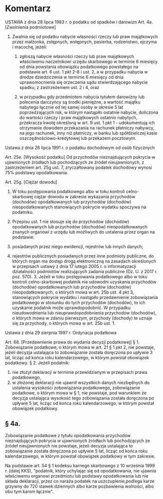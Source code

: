 # Komentarz

USTAWA z dnia 28 lipca 1983 r. o podatku od spadków i darowizn
Art. 4a. [Zwolnienia podmiotowe]

1. Zwalnia się od podatku nabycie własności rzeczy lub praw majątkowych przez małżonka, zstępnych, wstępnych, pasierba, rodzeństwo, ojczyma i macochę, jeżeli:

   1. zgłoszą nabycie własności rzeczy lub praw majątkowych właściwemu naczelnikowi urzędu skarbowego w terminie 6 miesięcy od dnia powstania obowiązku podatkowego powstałego na podstawie art. 6 ust. 1 pkt 2-8 i ust. 2, a w przypadku nabycia w drodze dziedziczenia w terminie 6 miesięcy od dnia uprawomocnienia się orzeczenia sądu stwierdzającego nabycie spadku, z zastrzeżeniem ust. 2 i 4, oraz

   2. w przypadku gdy przedmiotem nabycia tytułem darowizny lub polecenia darczyńcy są środki pieniężne, a wartość majątku nabytego łącznie od tej samej osoby w okresie 5 lat poprzedzających rok, w którym nastąpiło ostatnie nabycie, doliczona do wartości rzeczy i praw majątkowych ostatnio nabytych, przekracza kwotę określoną w art. 9 ust. 1 pkt 1 - udokumentują ich otrzymanie dowodem przekazania na rachunek płatniczy nabywcy, na jego rachunek, inny niż płatniczy, w banku lub spółdzielczej kasie oszczędnościowo-kredytowej lub przekazem pocztowym.

Ustawa z dnia 26 lipca 1991 r. o podatku dochodowym od osób fizycznych

Art. 25e. [Wysokość podatku]
Od przychodów nieznajdujących pokrycia w ujawnionych źródłach lub pochodzących ze źródeł nieujawnionych, z zastrzeżeniem art. 25g ust. 7, zryczałtowany podatek dochodowy wynosi 75% podstawy opodatkowania.

Art. 25g. [Ciężar dowodu]

1.  W toku postępowania podatkowego albo w toku kontroli celno-skarbowej ciężar dowodu w zakresie wykazania przychodów (dochodów) opodatkowanych lub przychodów (dochodów) nieopodatkowanych stanowiących pokrycie wydatku spoczywa na podatniku.
2.  Przepisu ust. 1 nie stosuje się do przychodów (dochodów) opodatkowanych lub przychodów (dochodów) nieopodatkowanych znanych organowi z urzędu lub możliwych do ustalenia przez organ na podstawie:

3.  posiadanych przez niego ewidencji, rejestrów lub innych danych;
4.  rejestrów publicznych posiadanych przez inne podmioty publiczne, do których organ ma dostęp drogą elektroniczną na zasadach określonych w przepisach ustawy z dnia 17 lutego 2005 r. o informatyzacji działalności podmiotów realizujących zadania publiczne (Dz. U. z 2017 r. poz. 570).
    3.  Jeżeli w toku postępowania podatkowego albo w toku kontroli celno-skarbowej podatnik nie udowodni uzyskania przychodów (dochodów) opodatkowanych lub przychodów (dochodów) nieopodatkowanych, o których mowa w art. 25b ust. 4 pkt 3, stanowiących pokrycie wydatku i nastąpiło przedawnienie zobowiązania podatkowego w stosunku do tych przychodów (dochodów), to ich uzyskanie podatnik może uprawdopodobnić. W przypadku nieudowodnienia lub nieuprawdopodobnienia przychodów (dochodów), o których mowa w zdaniu pierwszym, przychody (dochody) te uznaje się za przychody, o których mowa w art. 25b ust. 1.

Ustawa z dnia 29 sierpnia 1997 r. Ordynacja podatkowa

Art. 68. [Przedawnienie prawa do wydania decyzji podatkowej]
§ 1. Zobowiązanie podatkowe, o którym mowa w art. 21 § 1 pkt 2, nie powstaje, jeżeli decyzja ustalająca to zobowiązanie została doręczona po upływie 3 lat, licząc od końca roku kalendarzowego, w którym powstał obowiązek podatkowy.
§ 2. Jeżeli podatnik:

1. nie złożył deklaracji w terminie przewidzianym w przepisach prawa podatkowego,
2. w złożonej deklaracji nie ujawnił wszystkich danych niezbędnych do ustalenia wysokości zobowiązania podatkowego,
   zobowiązanie podatkowe, o którym mowa w § 1, nie powstaje, pod warunkiem że decyzja ustalająca wysokość tego zobowiązania została doręczona po upływie 5 lat, licząc od końca roku kalendarzowego, w którym powstał obowiązek podatkowy.

## § 4a.

Zobowiązanie podatkowe z tytułu opodatkowania przychodów nieznajdujących pokrycia w ujawnionych źródłach lub pochodzących ze źródeł nieujawnionych nie powstaje, jeżeli decyzja ustalająca to zobowiązanie została doręczona po upływie 5 lat, licząc od końca roku kalendarzowego, w którym powstał obowiązek podatkowy w tym zakresie.

Na podstawie art. 54 § 1 kodeksu karnego skarbowego z 10 września 1999 r. (dalej KKS), "podatnik, który uchylając się od opodatkowania, nie ujawnia właściwemu organowi przedmiotu lub podstawy opodatkowania lub nie składa deklaracji, przez co naraża podatek na uszczuplenie,podlega karze grzywny do 720 stawek dziennych albo karze pozbawienia wolności, albo obu tym karom łącznie".
